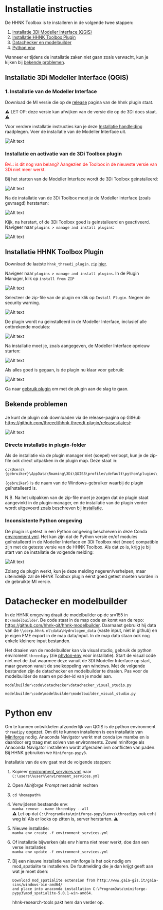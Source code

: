 # Installatie instructies

De HHNK Toolbox is te installeren in de volgende twee stappen:

1. [Installatie 3Di Modeller Interface (QGIS)](#installatie-3di-modeller-interface-qgis)
2. [Installatie HHNK Toolbox Plugin](#installatie-hhnk-toolbox-plugin)
3. [Datachecker en modelbuilder](#datachecker-en-modelbuilder)
4. [Python env](#python-env)

Wanneer er tijdens de installatie zaken niet gaan zoals verwacht, kun je kijken bij [bekende problemen](#bekende-problemen).

## Installatie 3Di Modeller Interface (QGIS)
### 1. Installatie van de Modeller Interface
Download de MI versie die op de <a href="https://github.com/threedi/hhnk-threedi-plugin/releases/latest">release</a> pagina van de hhnk plugin staat.

:warning: LET OP: deze versie kan afwijken van de versie die op de 3Di docs staat. :warning:

Voor verdere installatie instructies kan je deze <a href="https://docs.3di.live/f_3di_instruments_and_downloads.html#di-instruments-and-downloads" target="_blank">Installatie handleiding</a> raadplegen. Voer de installatie van de Modeller Interface uit.

![Alt text](../../images/installatie/mi_installatie_venster.PNG)

### Installatie en activatie van de 3Di Toolbox plugin
<span style="color:red"> BvL: is dit nog van belang? Aangezien de Toolbox in de nieuwste versie van 3Di niet meer werkt.</span>  

Bij het starten van de Modeller Interface wordt de 3Di Toolbox geinstalleerd:

![Alt text](../../images/installatie/mi_threedi_toolbox_installatie.PNG) 

Na de installatie van de 3Di Toolbox moet je de Modeller Interface (zoals gevraagd) herstarten:

![Alt text](../../images/installatie/mi_threedi_toolbox_herstart.PNG)

Kijk, na herstart, of de 3Di Toolbox goed is geinstalleerd en geactiveerd. Navigeer naar `plugins > manage and install plugins`:

![Alt text](../../images/installatie/mi_threedi_toolbox_geactiveerd.PNG)

## Installatie HHNK Toolbox Plugin
Download de laatste `hhnk_threedi_plugin.zip` [hier](https://github.com/threedi/hhnk-threedi-plugin/releases/latest/download/hhnk_threedi_plugin.zip). 

Navigeer naar `plugins > manage and install plugins`. In de Plugin Manager, klik op `install from ZIP`

![Alt text](../../images/installatie/plugin_manager_installatie_via_zip.PNG)

Selecteer de zip-file van de plugin en klik op `Install Plugin`. Negeer de security warning.

![Alt text](../../images/installatie/plugin_veiligheidswaarschuwing.PNG)

De plugin wordt nu geinstalleerd in de Modeller Interface, inclusief alle ontbrekende modules:

![Alt text](../../images/installatie/plugin_installatie.PNG)

Na installatie moet je, zoals aangegeven, de Modeller Interface opnieuw starten:

![Alt text](../../images/installatie/plugin_herstart_waarschuwing.PNG)

Als alles goed is gegaan, is de plugin nu klaar voor gebruik:

![Alt text](../../images/installatie/plugin_gereed.PNG)

Ga naar [gebruik plugin](../4_gebruik_plugin/_introductie_plugin.md) om met de plugin aan de slag te gaan.

## Bekende problemen

###
Je kunt de plugin ook downloaden via de release-pagina op GitHub <a href="https://github.com/threedi/hhnk-threedi-plugin/releases/latest" target="_blank">https://github.com/threedi/hhnk-threedi-plugin/releases/latest</a>:

![Alt text](../../images/installatie/plugin_download_zip.PNG)

### Directe installatie in plugin-folder
Als de installatie via de plugin manager niet (soepel) verloopt, kun je de zip-file ook direct uitpakken in de plugin map. Deze staat in:

`c:\Users\{gebruiker}\AppData\Roaming\3Di\QGIS3\profiles\default\python\plugins\` 

`{gebruiker}` is de naam van de Windows-gebruiker waarbij de plugin geïnstalleerd is.

N.B. Na het uitpakken van de zip-file moet je zorgen dat de plugin staat aangevinkt in de plugin-manager, en de installatie van de plugin verder wordt uitgevoerd zoals beschreven bij [installatie](#installatie-hhnk-toolbox-plugin).

### Inconsistente Python omgeving
De plugin is getest in een Python omgeving beschreven in deze Conda [environment.yml](https://github.com/threedi/hhnk-threedi-plugin/blob/main/hhnk_threedi_plugin/env/environment.yml). Het kan zijn dat de Python versie en/of modules geïnstalleerd in de Modeller Interface en 3Di Toolbox niet (meer) compatible zijn met de geteste versie van de HHNK Toolbox. Als dat zo is, krijg je bij start van de installatie de volgende melding:

![Alt text](../../images/installatie/plugin_inconsistente_dependencies_waarschuwing.png)

Zolang de plugin werkt, kun je deze melding negeren/verhelpen, maar uiteindelijk zal de HHNK Toolbox plugin éérst goed getest moeten worden in de gebruikte MI versie.

# Datachecker en modelbuilder
In de HHNK omgeving draait de modelbuilder op de srv155 in `D:\modelbuilder`. De code staat in de map code en komt van de repo: https://github.com/hhnk-git/hhnk-modelbuilder. Daarnaast gebruikt hij data van de `\\corp.hhnk.nl\data\Hydrologen_data` (vaste input, niet in github) en je eigen FME export in de map data/input. In de map data staan ook nog enkele kleinere input bestanden.

Het draaien van de modelbuilder kan via visual studio, gebruik de python enviroment `threedipy` (zie [phyton-env](#python-env) voor installatie). Start de visual code niet met de .bat waarmee deze vanuit de 3DI Modeller Interface op start, maar gewoon vanuit de snelkoppeling van windows. Met de volgende bestanden zijn de datachecker en modelbuilder te draaien. Pas voor de modelbuilder de naam en polder-id van je model aan.

`modelbuilder\code\datachecker\datachecker_visual_studio.py`

`modelbuilder\code\modelbuilder\modelbuilder_visual_studio.py`



# Python env
Om te kunnen ontwikkelen afzonderlijk van QGIS is de python environment `threedipy` opgezet. Om dit te kunnen installeren is een installatie van [Miniforge](https://github.com/conda-forge/miniforge) nodig. Anaconda Navigator werkt met conda ipv mamba en is daardoor erg traag met solven van environments. Zowel miniforge als Anaconda Navigator installeren wordt afgeraden ivm conflicten van paden. Bij HHNK gebruiken we `Miniforge-pypy3`.

Installatie van de env gaat met de volgende stappen:

1. Kopieer 
[environment_services.yml](https://github.com/threedi/hhnk-threedi-plugin/blob/main/hhnk_threedi_plugin/env/environment_services.yml) naar `C:\users\%user%\environment_services.yml`

2. Open *Miniforge Prompt* met admin rechten

3. `cd %homepath%`

4. Verwijderen bestaande env:\
    `mamba remove --name threedipy --all`\
    :warning: Let op dat `C:\ProgramData\miniforge-pypy3\envs\threedipy` ook echt weg is! Als er locks op zitten is, server herstarten. :warning:

5. Nieuwe installatie:\
    `mamba env create -f environment_services.yml`

5. Of installatie bijwerken (als env hierna niet meer werkt, doe dan een verse installatie):\
    `mamba env update -f environment_services.yml`

6. Bij een nieuwe installatie van miniforge is het ook nodig om mod_spatialite te installeren. De foutmelding die je dan krijgt geeft aan wat je moet doen:
    ```
    Download mod_spatialite extension from http://www.gaia-gis.it/gaia-sins/windows-bin-amd64/
    and place into anaconda installation C:\ProgramData\miniforge-pypy3\mod_spatialite-5.0.1-win-amd64.
    ```
    hhnk-research-tools pakt hem dan verder op.